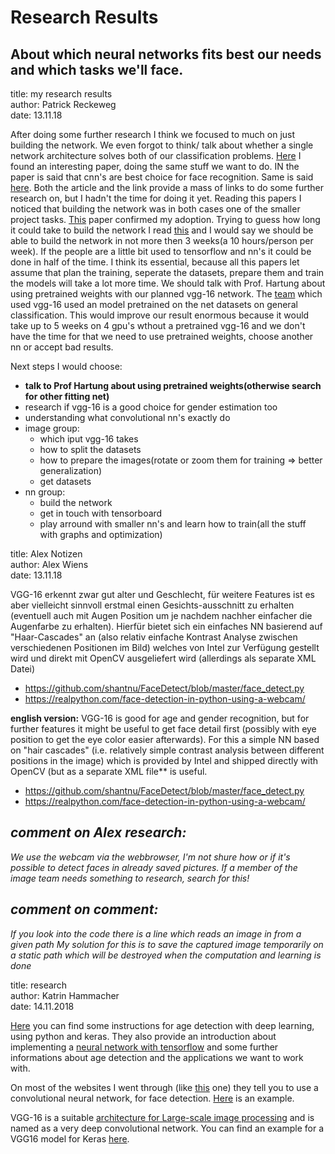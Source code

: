 # Research Results

## About which neural networks fits best our needs and which tasks we'll face.

<p>
title: my research results<br>
author: Patrick Reckeweg<br>
date: 13.11.18
</p>

After doing some further research I think we focused to much on just building the network.
We even forgot to think/ talk about whether a single network architecture solves both of our
classification problems. [Here](https://talhassner.github.io/home/projects/cnn_agegender/CVPR2015_CNN_AgeGenderEstimation.pdf) I found an interesting
paper, doing the same stuff we want to do. IN the paper is said that cnn's are best choice for face recognition.
Same is said [here](https://towardsdatascience.com/the-4-convolutional-neural-network-models-that-can-classify-your-fashion-images-9fe7f3e5399d).
Both the article and the link provide a mass of links to do some further research on, but I hadn't the time for doing it yet.
Reading this papers I noticed that building the network was in both cases one of the smaller project tasks.
[This](https://www.researchgate.net/publication/283356929_DEX_Deep_EXpectation_of_Apparent_Age_from_a_Single_Image) paper confirmed my adoption.
Trying to guess how long it could take to build the network I read [this](https://hackernoon.com/learning-keras-by-implementing-vgg16-from-scratch-d036733f2d5)
and I would say we should be able to build the network in not more then 3 weeks(a 10 hours/person per week).
If the people are a little bit used to tensorflow and nn's it could be done in half of the time.
I think its essential, because all this papers let assume that plan the training, seperate the datasets, prepare them and train the models will take a lot more time.
We should talk with Prof. Hartung about using pretrained weights with our planned vgg-16 network.
The [team](https://www.researchgate.net/publication/283356929_DEX_Deep_EXpectation_of_Apparent_Age_from_a_Single_Image) which used vgg-16 used an model pretrained on the net datasets
on general classification. This would improve our result enormous because it would take up to 5 weeks on 4 gpu's wthout a pretrained vgg-16 and we don't have the time for that we need to use pretrained weights, choose
another nn or accept bad results.

Next steps I would choose:
- __talk to Prof Hartung about using pretrained weights(otherwise search for other fitting net)__
- research if vgg-16 is a good choice for gender estimation too
- understanding what convolutional nn's exactly do
- image group:
  - which iput vgg-16 takes
  - how to split the datasets
  - how to prepare the images(rotate or zoom them for training => better generalization)
  - get datasets
- nn group:
  - build the network
  - get in touch with tensorboard
  - play arround with smaller nn's and learn how to train(all the stuff with graphs and optimization)


<p>
title: Alex Notizen<br>
author: Alex Wiens<br>
date: 13.11.18
</p>

VGG-16 erkennt zwar gut alter und Geschlecht, für weitere Features ist es aber vielleicht sinnvoll erstmal einen Gesichts-ausschnitt zu erhalten (eventuell auch mit Augen Position um je nachdem nachher einfacher die Augenfarbe zu erhalten).
Hierfür bietet sich ein einfaches NN basierend auf "Haar-Cascades" an (also relativ einfache Kontrast Analyse zwischen verschiedenen Positionen im Bild) welches von Intel zur Verfügung gestellt wird und direkt mit OpenCV ausgeliefert wird (allerdings als separate XML Datei)

- https://github.com/shantnu/FaceDetect/blob/master/face_detect.py
- https://realpython.com/face-detection-in-python-using-a-webcam/


__english version:__
VGG-16 is good for age and gender recognition, but for further features it might be useful to get face detail first (possibly with eye position to get the eye color easier afterwards). For this a simple NN based on "hair cascades" (i.e. relatively simple contrast analysis between different positions in the image) which is provided by Intel and shipped directly with OpenCV (but as a separate XML file** is useful.

- https://github.com/shantnu/FaceDetect/blob/master/face_detect.py
- https://realpython.com/face-detection-in-python-using-a-webcam/


## __*comment on Alex research:*__
*We use the webcam via the webbrowser, I'm not shure how or if it's possible to detect faces in already saved pictures.*
*If a member of the image team needs something to research, search for this!*

## __*comment on comment:*__
*If you look into the code there is a line which reads an image in from a given path*
*My solution for this is to save the captured image temporarily on a static path which will be destroyed when the computation and learning is done*

<p>
title: research<br>
author: Katrin Hammacher<br>
date: 14.11.2018
</p>

[Here](https://www.analyticsvidhya.com/blog/2017/06/hands-on-with-deep-learning-solution-for-age-detection-practice-problem) you can find some instructions for age detection with deep learning, using python and keras. They also provide an introduction about implementing a [neural network with tensorflow](https://www.analyticsvidhya.com/blog/2016/10/an-introduction-to-implementing-neural-networks-using-tensorflow) and some further informations about age detection and the applications we want to work with.

On most of the websites I went through (like [this](https://blog.statsbot.co/neural-networks-for-beginners-d99f2235efca) one) they tell you to use a convolutional neural network, for face detection. [Here](https://github.com/mks0601/A-Convolutional-Neural-Network-Cascade-for-Face-Detection) is an example. 

VGG-16 is a suitable [architecture for Large-scale image processing](https://www.jeremyjordan.me/convnet-architectures) and is named as a very deep convolutional network. You can find an example for a VGG16 model for Keras [here](https://gist.github.com/baraldilorenzo/07d7802847aaad0a35d3).

